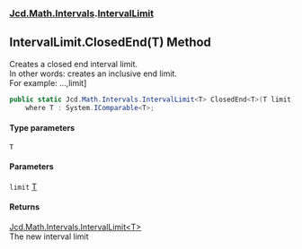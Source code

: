### [Jcd.Math.Intervals](Jcd.Math.Intervals.md 'Jcd.Math.Intervals').[IntervalLimit](Jcd.Math.Intervals.IntervalLimit.md 'Jcd.Math.Intervals.IntervalLimit')

## IntervalLimit.ClosedEnd<T>(T) Method

Creates a closed end interval limit.  
In other words: creates an inclusive end limit.    
For example: ...,limit]

```csharp
public static Jcd.Math.Intervals.IntervalLimit<T> ClosedEnd<T>(T limit)
    where T : System.IComparable<T>;
```
#### Type parameters

<a name='Jcd.Math.Intervals.IntervalLimit.ClosedEnd_T_(T).T'></a>

`T`
#### Parameters

<a name='Jcd.Math.Intervals.IntervalLimit.ClosedEnd_T_(T).limit'></a>

`limit` [T](Jcd.Math.Intervals.IntervalLimit.ClosedEnd_T_(T).md#Jcd.Math.Intervals.IntervalLimit.ClosedEnd_T_(T).T 'Jcd.Math.Intervals.IntervalLimit.ClosedEnd<T>(T).T')

#### Returns
[Jcd.Math.Intervals.IntervalLimit&lt;](Jcd.Math.Intervals.IntervalLimit_T_.md 'Jcd.Math.Intervals.IntervalLimit<T>')[T](Jcd.Math.Intervals.IntervalLimit.ClosedEnd_T_(T).md#Jcd.Math.Intervals.IntervalLimit.ClosedEnd_T_(T).T 'Jcd.Math.Intervals.IntervalLimit.ClosedEnd<T>(T).T')[&gt;](Jcd.Math.Intervals.IntervalLimit_T_.md 'Jcd.Math.Intervals.IntervalLimit<T>')  
The new interval limit